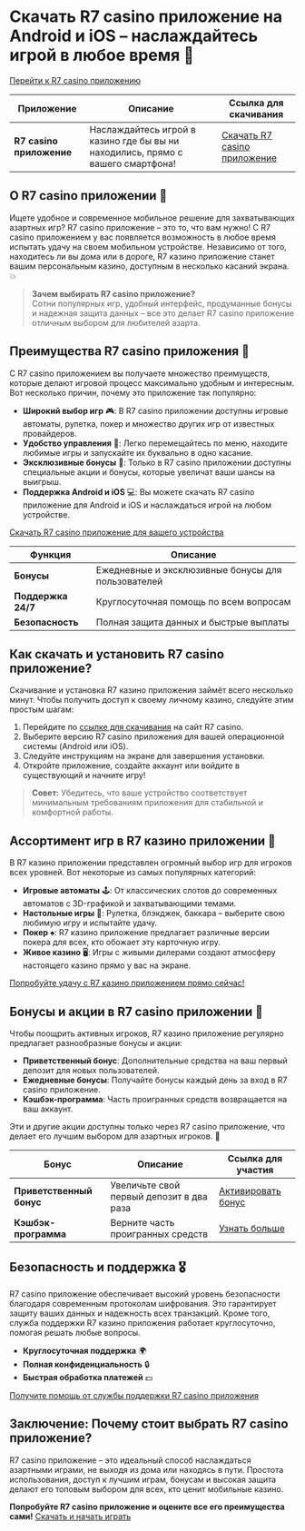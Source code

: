 # Скачать R7 casino приложение на Android и iOS – наслаждайтесь игрой в любое время 🎰

[Перейти к R7 casino приложению](https://brandplay.link/zPmNmTWG)

| Приложение | Описание | Ссылка для скачивания |
|------------|----------|-----------------------|
| **R7 casino приложение** | Наслаждайтесь игрой в казино где бы вы ни находились, прямо с вашего смартфона! | [Скачать R7 casino приложение](https://brandplay.link/zPmNmTWG) |

## О R7 casino приложении 📱

Ищете удобное и современное мобильное решение для захватывающих азартных игр? R7 casino приложение – это то, что вам нужно! С R7 casino приложением у вас появляется возможность в любое время испытать удачу на своем мобильном устройстве. Независимо от того, находитесь ли вы дома или в дороге, R7 казино приложение станет вашим персональным казино, доступным в несколько касаний экрана. 💥

> **Зачем выбирать R7 casino приложение?**<br>
> Сотни популярных игр, удобный интерфейс, продуманные бонусы и надежная защита данных – все это делает R7 casino приложение отличным выбором для любителей азарта.

## Преимущества R7 casino приложения 🎉

С R7 casino приложением вы получаете множество преимуществ, которые делают игровой процесс максимально удобным и интересным. Вот несколько причин, почему это приложение так популярно:

- **Широкий выбор игр** 🎮: В R7 casino приложении доступны игровые автоматы, рулетка, покер и множество других игр от известных провайдеров.
- **Удобство управления** 📲: Легко перемещайтесь по меню, находите любимые игры и запускайте их буквально в одно касание.
- **Эксклюзивные бонусы** 🎁: Только в R7 casino приложении доступны специальные акции и бонусы, которые увеличат ваши шансы на выигрыш.
- **Поддержка Android и iOS** 💻: Вы можете скачать R7 casino приложение для Android и iOS и наслаждаться игрой на любом устройстве.

[Скачать R7 casino приложение для вашего устройства](https://brandplay.link/zPmNmTWG)

| Функция | Описание |
|---------|----------|
| **Бонусы** | Ежедневные и эксклюзивные бонусы для пользователей |
| **Поддержка 24/7** | Круглосуточная помощь по всем вопросам |
| **Безопасность** | Полная защита данных и быстрые выплаты |

## Как скачать и установить R7 casino приложение?

Скачивание и установка R7 казино приложения займёт всего несколько минут. Чтобы получить доступ к своему личному казино, следуйте этим простым шагам:

1. Перейдите по [ссылке для скачивания](https://brandplay.link/zPmNmTWG) на сайт R7 casino.
2. Выберите версию R7 casino приложения для вашей операционной системы (Android или iOS).
3. Следуйте инструкциям на экране для завершения установки.
4. Откройте приложение, создайте аккаунт или войдите в существующий и начните игру!

> **Совет:** Убедитесь, что ваше устройство соответствует минимальным требованиям приложения для стабильной и комфортной работы.

## Ассортимент игр в R7 казино приложении 🎲

В R7 казино приложении представлен огромный выбор игр для игроков всех уровней. Вот некоторые из самых популярных категорий:

- **Игровые автоматы** 🕹️: От классических слотов до современных автоматов с 3D-графикой и захватывающими темами.
- **Настольные игры** 🎲: Рулетка, блэкджек, баккара – выберите свою любимую игру и испытайте удачу.
- **Покер** ♠️: R7 казино приложение предлагает различные версии покера для всех, кто обожает эту карточную игру.
- **Живое казино** 🖥️: Игры с живыми дилерами создают атмосферу настоящего казино прямо у вас на экране.

[Попробуйте удачу с R7 казино приложением прямо сейчас!](https://brandplay.link/zPmNmTWG)

## Бонусы и акции в R7 casino приложении 🎁

Чтобы поощрить активных игроков, R7 казино приложение регулярно предлагает разнообразные бонусы и акции:

- **Приветственный бонус**: Дополнительные средства на ваш первый депозит для новых пользователей.
- **Ежедневные бонусы**: Получайте бонусы каждый день за вход в R7 casino приложение.
- **Кэшбэк-программа**: Часть проигранных средств возвращается на ваш аккаунт.

Эти и другие акции доступны только через R7 casino приложение, что делает его лучшим выбором для азартных игроков. 💸

| Бонус | Описание | Ссылка для участия |
|-------|----------|--------------------|
| **Приветственный бонус** | Увеличьте свой первый депозит в два раза | [Активировать бонус](https://brandplay.link/zPmNmTWG) |
| **Кэшбэк-программа** | Верните часть проигранных средств | [Узнать больше](https://brandplay.link/zPmNmTWG) |

## Безопасность и поддержка 🎖️

R7 casino приложение обеспечивает высокий уровень безопасности благодаря современным протоколам шифрования. Это гарантирует защиту ваших данных и надежность всех транзакций. Кроме того, служба поддержки R7 казино приложения работает круглосуточно, помогая решать любые вопросы.

- **Круглосуточная поддержка** 🌍
- **Полная конфиденциальность** 🔒
- **Быстрая обработка платежей** 💵

[Получите помощь от службы поддержки R7 casino приложения](https://brandplay.link/zPmNmTWG)

## Заключение: Почему стоит выбрать R7 casino приложение?

R7 casino приложение – это идеальный способ наслаждаться азартными играми, не выходя из дома или находясь в пути. Простота использования, доступ к лучшим играм, бонусам и высокая защита делают его топовым выбором для всех, кто ценит мобильные казино.

**Попробуйте R7 casino приложение и оцените все его преимущества сами!** [Скачать и начать играть](https://brandplay.link/zPmNmTWG)
